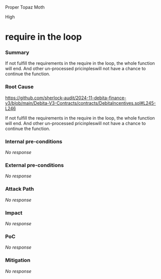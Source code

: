 Proper Topaz Moth

High

# require in the loop

### Summary

If not fulfill the requirements in the require in the loop, the whole function will end. And other un-processed pricinpleswill not have a chance to continue the function.

### Root Cause

https://github.com/sherlock-audit/2024-11-debita-finance-v3/blob/main/Debita-V3-Contracts/contracts/DebitaIncentives.sol#L245-L246

If not fulfill the requirements in the require in the loop, the whole function will end. And other un-processed pricinpleswill not have a chance to continue the function.

### Internal pre-conditions

_No response_

### External pre-conditions

_No response_

### Attack Path

_No response_

### Impact

_No response_

### PoC

_No response_

### Mitigation

_No response_